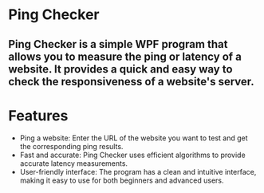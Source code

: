 # Ping Checker
## Ping Checker is a simple WPF program that allows you to measure the ping or latency of a website. It provides a quick and easy way to check the responsiveness of a website's server.

# Features

* Ping a website: Enter the URL of the website you want to test and get the corresponding ping results.
* Fast and accurate: Ping Checker uses efficient algorithms to provide accurate latency measurements.
* User-friendly interface: The program has a clean and intuitive interface, making it easy to use for both beginners and advanced users.

